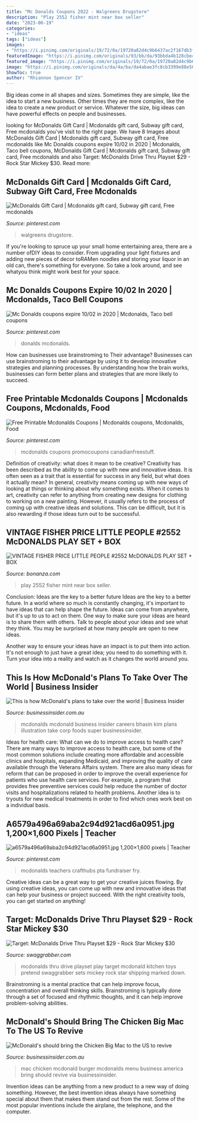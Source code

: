 ```yaml
---
title: "Mc Donalds Coupons 2022 - Walgreens Drugstore"
description: "Play 2552 fisher mint near box seller"
date: "2023-06-19"
categories:
- "ideas"
tags: ["ideas"]
images:
- "https://i.pinimg.com/originals/19/72/0a/19720a82d4c9b6437ac2f167db3fd428.jpg"
featuredImage: "https://i.pinimg.com/originals/93/bb/da/93bbda4b128cbe46924c58680f8f7db2.jpg"
featured_image: "https://i.pinimg.com/originals/19/72/0a/19720a82d4c9b6437ac2f167db3fd428.jpg"
image: "https://i.pinimg.com/originals/da/4a/ba/da4abae3fc8cb3399e88e56fdb2e1297.jpg"
ShowToc: true
author: "Rhiannon Spencer IV"
---
```



Big ideas come in all shapes and sizes. Sometimes they are simple, like the idea to start a new business. Other times they are more complex, like the idea to create a new product or service. Whatever the size, big ideas can have powerful effects on people and businesses.

	

		
looking for McDonalds Gift Card | Mcdonalds gift card, Subway gift card, Free mcdonalds you've visit to the right page. We have 8 Images about McDonalds Gift Card | Mcdonalds gift card, Subway gift card, Free mcdonalds like Mc Donalds coupons expire 10/02 in 2020 | Mcdonalds, Taco bell coupons, McDonalds Gift Card | Mcdonalds gift card, Subway gift card, Free mcdonalds and also Target: McDonalds Drive Thru Playset $29 - Rock Star Mickey $30. Read more:
		
    
## McDonalds Gift Card | Mcdonalds Gift Card, Subway Gift Card, Free Mcdonalds

<img loading=lazy src="https://i.pinimg.com/originals/4d/60/94/4d6094126d9319310c6442b5866749ed.jpg" onerror="this.onerror=null;this.src='https://tse2.mm.bing.net/th?id=OIP.kkch0BWbeKwbU2pn49F0kwHaHa&amp;pid=15.1';" alt="McDonalds Gift Card | Mcdonalds gift card, Subway gift card, Free mcdonalds">

_Source: pinterest.com_

>walgreens drugstore. 

	

If you're looking to spruce up your small home entertaining area, there are a number ofDIY ideas to consider. From upgrading your light fixtures and adding new pieces of decor toRAMen noodles and storing your liquor in an old can, there's something for everyone. So take a look around, and see whatyou think might work best for your space.

    
## Mc Donalds Coupons Expire 10/02 In 2020 | Mcdonalds, Taco Bell Coupons

<img loading=lazy src="https://i.pinimg.com/originals/93/bb/da/93bbda4b128cbe46924c58680f8f7db2.jpg" onerror="this.onerror=null;this.src='https://tse2.mm.bing.net/th?id=OIP.I4zl4_uF6s-W_OCgCQRKBgAAAA&amp;pid=15.1';" alt="Mc Donalds coupons expire 10/02 in 2020 | Mcdonalds, Taco bell coupons">

_Source: pinterest.com_

>donalds mcdonalds. 

	

How can businesses use brainstroming to Their advantage?
Businesses can use brainstroming to their advantage by using it to develop innovative strategies and planning processes. By understanding how the brain works, businesses can form better plans and strategies that are more likely to succeed.

    
## Free Printable Mcdonalds Coupons | Mcdonalds Coupons, Mcdonalds, Food

<img loading=lazy src="https://i.pinimg.com/originals/19/72/0a/19720a82d4c9b6437ac2f167db3fd428.jpg" onerror="this.onerror=null;this.src='https://tse1.mm.bing.net/th?id=OIP.hpw5L8k54Q15hgU_5gkPWQHaHa&amp;pid=15.1';" alt="Free Printable Mcdonalds Coupons | Mcdonalds coupons, Mcdonalds, Food">

_Source: pinterest.com_

>mcdonalds coupons promocoupons canadianfreestuff. 

	

Definition of creativity: what does it mean to be creative?
Creativity has been described as the ability to come up with new and innovative ideas. It is often seen as a trait that is essential for success in any field, but what does it actually mean? In general, creativity means coming up with new ways of looking at things or thinking about why something exists. When it comes to art, creativity can refer to anything from creating new designs for clothing to working on a new painting. However, it usually refers to the process of coming up with creative ideas and solutions. This can be difficult, but it is also rewarding if those ideas turn out to be successful.

    
## VINTAGE FISHER PRICE LITTLE PEOPLE #2552 McDONALDS PLAY SET + BOX

<img loading=lazy src="https://images.bonanzastatic.com/afu/images/0310/6185/DSCN6829.JPG" onerror="this.onerror=null;this.src='https://tse1.mm.bing.net/th?id=OIP._5fw_l33-3LISOYQG33lKQHaFj&amp;pid=15.1';" alt="VINTAGE FISHER PRICE LITTLE PEOPLE #2552 McDONALDS PLAY SET + BOX">

_Source: bonanza.com_

>play 2552 fisher mint near box seller. 

	

Conclusion: Ideas are the key to a better future
Ideas are the key to a better future. In a world where so much is constantly changing, it's important to have ideas that can help shape the future. Ideas can come from anywhere, but it's up to us to act on them.
One way to make sure your ideas are heard is to share them with others. Talk to people about your ideas and see what they think. You may be surprised at how many people are open to new ideas.

Another way to ensure your ideas have an impact is to put them into action. It's not enough to just have a great idea; you need to do something with it. Turn your idea into a reality and watch as it changes the world around you.

    
## This Is How McDonald&#039;s Plans To Take Over The World | Business Insider

<img loading=lazy src="https://static.businessinsider.com/image/4ee8bca1ecad046c7d00001f/image.jpg" onerror="this.onerror=null;this.src='https://tse4.mm.bing.net/th?id=OIP.YN4O1YCTz7DUOshi2jsF9gHaFj&amp;pid=15.1';" alt="This is how McDonald&#039;s plans to take over the world | Business Insider">

_Source: businessinsider.com.au_

>mcdonalds mcdonald business insider careers bhasin kim plans illustration take corp foods super businessinsider. 

	

Ideas for health care: What can we do to improve access to health care?
There are many ways to improve access to health care, but some of the most common solutions include creating more affordable and accessible clinics and hospitals, expanding Medicaid, and improving the quality of care available through the Veterans Affairs system. There are also many ideas for reform that can be proposed in order to improve the overall experience for patients who use health care services. For example, a program that provides free preventive services could help reduce the number of doctor visits and hospitalizations related to health problems. Another idea is to tryouts for new medical treatments in order to find which ones work best on a individual basis.

    
## A6579a496a69aba2c94d921acd6a0951.jpg 1,200×1,600 Pixels | Teacher

<img loading=lazy src="https://i.pinimg.com/originals/da/4a/ba/da4abae3fc8cb3399e88e56fdb2e1297.jpg" onerror="this.onerror=null;this.src='https://tse3.mm.bing.net/th?id=OIP.RbU97XN4qeUA1vDOCrIP7QHaJ4&amp;pid=15.1';" alt="a6579a496a69aba2c94d921acd6a0951.jpg 1,200×1,600 pixels | Teacher">

_Source: pinterest.com_

>mcdonalds teachers crafthubs pta fundraiser fry. 

	

Creative ideas can be a great way to get your creative juices flowing. By using creative ideas, you can come up with new and innovative ideas that can help your business or project succeed. With the right creativity tools, you can get started on anything!

    
## Target: McDonalds Drive Thru Playset $29 - Rock Star Mickey $30

<img loading=lazy src="http://swaggrabber.com/wp-content/uploads/2011/12/13403688.jpg" onerror="this.onerror=null;this.src='https://tse2.mm.bing.net/th?id=OIP.FclSPkhbvy5Syy7gR1NEygAAAA&amp;pid=15.1';" alt="Target: McDonalds Drive Thru Playset $29 - Rock Star Mickey $30">

_Source: swaggrabber.com_

>mcdonalds thru drive playset play target mcdonald kitchen toys pretend swaggrabber sets mickey rock star shipping marked down. 

	

Brainstroming is a mental practice that can help improve focus, concentration and overall thinking skills. Brainstroming is typically done through a set of focused and rhythmic thoughts, and it can help improve problem-solving abilities.

    
## McDonald&#039;s Should Bring The Chicken Big Mac To The US To Revive

<img loading=lazy src="https://static.businessinsider.com/image/54f5f2c76bb3f72d38d2375a/image.jpg" onerror="this.onerror=null;this.src='https://tse4.mm.bing.net/th?id=OIP.3MJ7wORBmzrZbfNupyrBMQHaEK&amp;pid=15.1';" alt="McDonald&#039;s should bring the Chicken Big Mac to the US to revive">

_Source: businessinsider.com.au_

>mac chicken mcdonald burger mcdonalds menu business america bring should revive via businessinsider. 

	

Invention ideas can be anything from a new product to a new way of doing something. However, the best invention ideas always have something special about them that makes them stand out from the rest. Some of the most popular inventions include the airplane, the telephone, and the computer.

